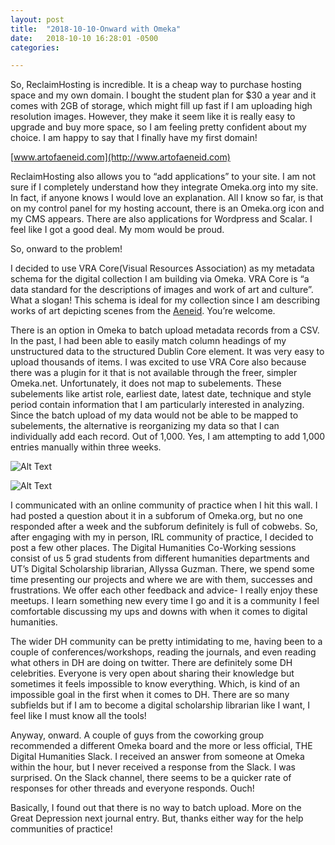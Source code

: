 ```yaml
---
layout: post
title:  "2018-10-10-Onward with Omeka"
date:   2018-10-10 16:28:01 -0500
categories:

---
```


So, ReclaimHosting is incredible. It is a cheap way to purchase hosting space and my own domain. I bought the student plan for $30 a year and it comes with 2GB of storage, which might fill up fast if I am uploading high resolution images. However, they make it seem like it is really easy to upgrade and buy more space, so I am feeling pretty confident about my choice. I am happy to say that I finally have my first domain! 

[www.artofaeneid.com](http://www.artofaeneid.com)

ReclaimHosting also allows you to “add applications” to your site. I am not sure if I completely understand how they integrate Omeka.org into my site. In fact, if anyone knows I would love an explanation. All I know so far, is that on my control panel for my hosting account, there is an Omeka.org icon and my CMS appears. There are also applications for Wordpress and Scalar. I feel like I got a good deal. My mom would be proud.

So, onward to the problem!

I decided to use VRA Core(Visual Resources Association) as my metadata schema for the digital collection I am building via Omeka. VRA Core is “a data standard for the descriptions of images and work of art and culture”. What a slogan! This schema is ideal for my collection since I am describing works of art depicting scenes from the [Aeneid](https://en.wikipedia.org/wiki/Aeneid). You’re welcome.

There is an option in Omeka to batch upload metadata records from a CSV. In the past, I had been able to easily match column headings of my unstructured data to the structured Dublin Core element. It was very easy to upload thousands of items. I was excited to use VRA Core also because there was a plugin for it that is not available through the freer, simpler Omeka.net. Unfortunately, it does not map to subelements. These subelements like artist role, earliest date, latest date, technique and style period contain information that I am particularly interested in analyzing. Since the batch upload of my data would not be able to be mapped to subelements, the alternative is reorganizing my data so that I can individually add each record. Out of 1,000. Yes, I am attempting to add 1,000 entries manually within three weeks. 

![Alt Text](https://media.giphy.com/media/3ohzdMk3uz9WSpdTvW/giphy.gif)

![Alt Text](https://media.giphy.com/media/3o6ZsS8GFJKJeJoRQ4/giphy.gif)



I communicated with an online community of practice when I hit this wall. I had posted a question about it in a subforum of Omeka.org, but no one responded after a week and the subforum definitely is full of cobwebs. So, after engaging with my in person, IRL community of practice, I decided to post a few other places. The Digital Humanities Co-Working sessions consist of us 5 grad students from different humanities departments and UT’s Digital Scholarship librarian, Allyssa Guzman. There, we spend some time presenting our projects and where we are with them, successes and frustrations. We offer each other feedback and advice- I really enjoy these meetups. I learn something new every time I go and it is a community I feel comfortable discussing my ups and downs with when it comes to digital humanities. 

The wider DH community can be pretty intimidating to me, having been to a couple of conferences/workshops, reading the journals, and even reading what others in DH are doing on twitter. There are definitely some DH celebrities. Everyone is very open about sharing their knowledge but sometimes it feels impossible to know everything. Which, is kind of an impossible goal in the first when it comes to DH. There are so many subfields but if I am to become a digital scholarship librarian like I want, I feel like I must know all the tools!

Anyway, onward. A couple of guys from the coworking group recommended a different Omeka board and the more or less official, THE Digital Humanities Slack. I received an answer from someone at Omeka within the hour, but I never received a response from the Slack. I was surprised. On the Slack channel, there seems to be a quicker rate of responses for other threads and everyone responds. Ouch!

Basically, I found out that there is no way to batch upload. More on the Great Depression next journal entry. But, thanks either way for the help communities of practice!